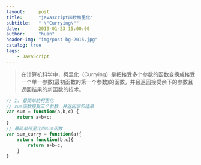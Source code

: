 ```yaml
---
layout:     post
title:      "javascript函数柯里化"
subtitle:   " \"Currying\""
date:       2019-01-23 15:00:00
author:     "huan"
header-img: "img/post-bg-2015.jpg"
catalog: true
tags:
    - JavaScript
---
```




> 在计算机科学中，柯里化（Currying）是把接受多个参数的函数变换成接受一个单一参数(最初函数的第一个参数)的函数，并且返回接受余下的参数且返回结果的新函数的技术。



```javascript
// 1. 最简单的柯里化
// sum函数接受三个参数，并返回求和结果
var sum = function(a,b,c) {
    return a+b+c;
}
// 最简单柯里化的sum函数
var sum_curry = function(a){
    return function(b,c){
        return a+b+c;
    }
}
```

